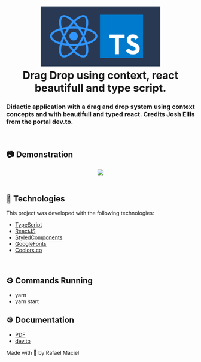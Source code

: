 <h1 align="center">
  <img alt="" title="typescript fundamentals" src=".github/demostration_aplication.png" width="320px" />
  <br>
  Drag Drop using context, react beautifull and type script. 
</h1>


<h3 align="justify">
Didactic application with a drag and drop system using context concepts and with beautifull and typed react. Credits Josh Ellis from the portal dev.to.
</h3>
<br>

## 📷 Demonstration

<div align="center" >
<h4 align="left"></h4>
  <img src=".github/demostration_aplication_2.gif">
</div>
<br>

## 🚀 Technologies

This project was developed with the following technologies:

- [TypeScript](https://www.typescriptlang.org/docs/)
- [ReactJS](https://reactjs.org/)
- [StyledComponents](https://styled-components.com)
- [GoogleFonts](https://fonts.google.com)
- [Coolors.co](https://coolors.co)

<br>

## ⚙ Commands Running
- yarn
- yarn start

## ⚙ Documentation
- <a href=".github/Documentation.pdf">PDF</a>
- [dev.to](https://dev.to/imjoshellis/codealong-multi-column-drag-and-drop-in-react-3781)

Made with 💜 by Rafael Maciel
